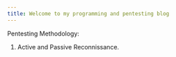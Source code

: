 ```yaml
---
title: Welcome to my programming and pentesting blog
---
```

Pentesting Methodology:

1. Active and Passive Reconnissance.
